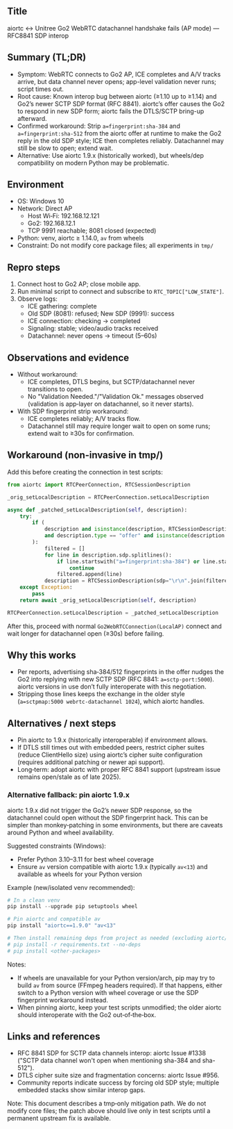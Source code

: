 ## Title
aiortc ↔ Unitree Go2 WebRTC datachannel handshake fails (AP mode) — RFC8841 SDP interop

## Summary (TL;DR)
- Symptom: WebRTC connects to Go2 AP, ICE completes and A/V tracks arrive, but data channel never opens; app-level validation never runs; script times out.
- Root cause: Known interop bug between aiortc (≥1.10 up to ≥1.14) and Go2’s newer SCTP SDP format (RFC 8841). aiortc’s offer causes the Go2 to respond in new SDP form; aiortc fails the DTLS/SCTP bring-up afterward.
- Confirmed workaround: Strip `a=fingerprint:sha-384` and `a=fingerprint:sha-512` from the aiortc offer at runtime to make the Go2 reply in the old SDP style; ICE then completes reliably. Datachannel may still be slow to open; extend wait.
- Alternative: Use aiortc 1.9.x (historically worked), but wheels/dep compatibility on modern Python may be problematic.

## Environment
- OS: Windows 10
- Network: Direct AP
  - Host Wi‑Fi: 192.168.12.121
  - Go2: 192.168.12.1
  - TCP 9991 reachable; 8081 closed (expected)
- Python: venv, aiortc ≥ 1.14.0, `av` from wheels
- Constraint: Do not modify core package files; all experiments in `tmp/`

## Repro steps
1) Connect host to Go2 AP; close mobile app.
2) Run minimal script to connect and subscribe to `RTC_TOPIC["LOW_STATE"]`.
3) Observe logs:
   - ICE gathering: complete
   - Old SDP (8081): refused; New SDP (9991): success
   - ICE connection: checking → completed
   - Signaling: stable; video/audio tracks received
   - Datachannel: never opens → timeout (5–60s)

## Observations and evidence
- Without workaround:
  - ICE completes, DTLS begins, but SCTP/datachannel never transitions to open.
  - No "Validation Needed."/"Validation Ok." messages observed (validation is app‑layer on datachannel, so it never starts).
- With SDP fingerprint strip workaround:
  - ICE completes reliably; A/V tracks flow.
  - Datachannel still may require longer wait to open on some runs; extend wait to ≥30s for confirmation.

## Workaround (non-invasive in tmp/)
Add this before creating the connection in test scripts:

```python
from aiortc import RTCPeerConnection, RTCSessionDescription

_orig_setLocalDescription = RTCPeerConnection.setLocalDescription

async def _patched_setLocalDescription(self, description):
    try:
        if (
            description and isinstance(description, RTCSessionDescription)
            and description.type == "offer" and isinstance(description.sdp, str)
        ):
            filtered = []
            for line in description.sdp.splitlines():
                if line.startswith("a=fingerprint:sha-384") or line.startswith("a=fingerprint:sha-512"):
                    continue
                filtered.append(line)
            description = RTCSessionDescription(sdp="\r\n".join(filtered) + "\r\n", type=description.type)
    except Exception:
        pass
    return await _orig_setLocalDescription(self, description)

RTCPeerConnection.setLocalDescription = _patched_setLocalDescription
```

After this, proceed with normal `Go2WebRTCConnection(LocalAP)` connect and wait longer for datachannel open (≥30s) before failing.

## Why this works
- Per reports, advertising sha‑384/512 fingerprints in the offer nudges the Go2 into replying with new SCTP SDP (RFC 8841: `a=sctp-port:5000`). aiortc versions in use don’t fully interoperate with this negotiation.
- Stripping those lines keeps the exchange in the older style (`a=sctpmap:5000 webrtc-datachannel 1024`), which aiortc handles.

## Alternatives / next steps
- Pin aiortc to 1.9.x (historically interoperable) if environment allows.
- If DTLS still times out with embedded peers, restrict cipher suites (reduce ClientHello size) using aiortc’s cipher suite configuration (requires additional patching or newer api support).
- Long‑term: adopt aiortc with proper RFC 8841 support (upstream issue remains open/stale as of late 2025).

### Alternative fallback: pin aiortc 1.9.x
aiortc 1.9.x did not trigger the Go2’s newer SDP response, so the datachannel could open without the SDP fingerprint hack. This can be simpler than monkey‑patching in some environments, but there are caveats around Python and wheel availability.

Suggested constraints (Windows):
- Prefer Python 3.10–3.11 for best wheel coverage
- Ensure `av` version compatible with aiortc 1.9.x (typically `av<13`) and available as wheels for your Python version

Example (new/isolated venv recommended):
```powershell
# In a clean venv
pip install --upgrade pip setuptools wheel

# Pin aiortc and compatible av
pip install "aiortc==1.9.0" "av<13"

# Then install remaining deps from project as needed (excluding aiortc/av pins)
# pip install -r requirements.txt --no-deps
# pip install <other-packages>
```

Notes:
- If wheels are unavailable for your Python version/arch, pip may try to build `av` from source (FFmpeg headers required). If that happens, either switch to a Python version with wheel coverage or use the SDP fingerprint workaround instead.
- When pinning aiortc, keep your test scripts unmodified; the older aiortc should interoperate with the Go2 out‑of‑the‑box.

## Links and references
- RFC 8841 SDP for SCTP data channels interop: aiortc Issue #1338 ("SCTP data channel won't open when mentioning sha-384 and sha-512").
- DTLS cipher suite size and fragmentation concerns: aiortc Issue #956.
- Community reports indicate success by forcing old SDP style; multiple embedded stacks show similar interop gaps.

Note: This document describes a tmp‑only mitigation path. We do not modify core files; the patch above should live only in test scripts until a permanent upstream fix is available.


